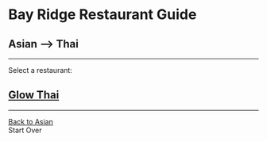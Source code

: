 # Bay Ridge Restaurant Guide
## Asian --> Thai
---
Select a restaurant:

## [Glow Thai](http://glowthai.com/)

---
[Back to Asian](asian.md)  
Start Over